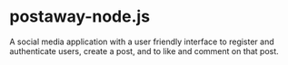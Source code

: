 # postaway-node.js
A social media application with a user friendly interface to register and authenticate users, create a post, and to like and comment on that post.
